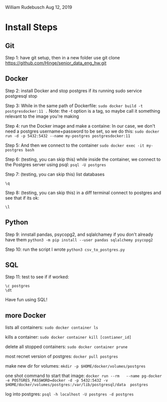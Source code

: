William Rudebusch 
Aug 12, 2019

# Install Steps

## Git
Step 1: have git setup, then in a new folder use
git clone https://github.com/Hinge/senior_data_eng_hw.git

## Docker
Step 2: install Docker and stop postgres if its running 
sudo service postgresql stop

Step 3: While in the same path of Dockerfile: 
`sudo docker build -t postgresdocker:11 .`
Note: the -t option is a tag, so maybe call it something relevant to the image you're making

Step 4: run the Docker image and make a containe:
In our case, we don't need a postgres username+password to be set, so we do this:
`sudo docker run -d -p 5432:5432 --name my-postgres postgresdocker:11`

Step 5: And then we connect to the container
`sudo docker exec -it my-postgres bash`

Step 6: (testing, you can skip this) while inside the container, we connect to the Postgres server using psql:
`psql -U postgres`

Step 7: (testing, you can skip this) list databases 
```\l 
\q
```

Step 8: (testing, you can skip this) in a diff terminal connect to postgres and see that if its ok:
```psql -h localhost -p 5432 -U postgres -W  
\l
```

## Python

Step 9: innstall pandas, psycopg2, and sqlalchamey if you don't already have them
`python3 -m pip install --user pandas sqlalchemy psycopg2`

Step 10: run the script I wrote
`python3 csv_to_postgres.py`

## SQL
Step 11: test to see if if worked:
```psql -h localhost -p 5432 -U postgres -W
\c postgres
\dt
```

Have fun using SQL!

## more Docker
lists all containers: `sudo docker container ls`

kills a container: `sudo docker container kill [contianer_id]`

delete all stopped containers: `sudo docker container prune`

most recnet version of postgres: `docker pull postgres`

make new dir for volumes: `mkdir -p $HOME/docker/volumes/postgres`

one shot command to start that image: `docker run --rm   --name pg-docker -e POSTGRES_PASSWORD=docker -d -p 5432:5432 -v $HOME/docker/volumes/postgres:/var/lib/postgresql/data  postgres`

log into postgres: `psql -h localhost -U postgres -d postgres`
